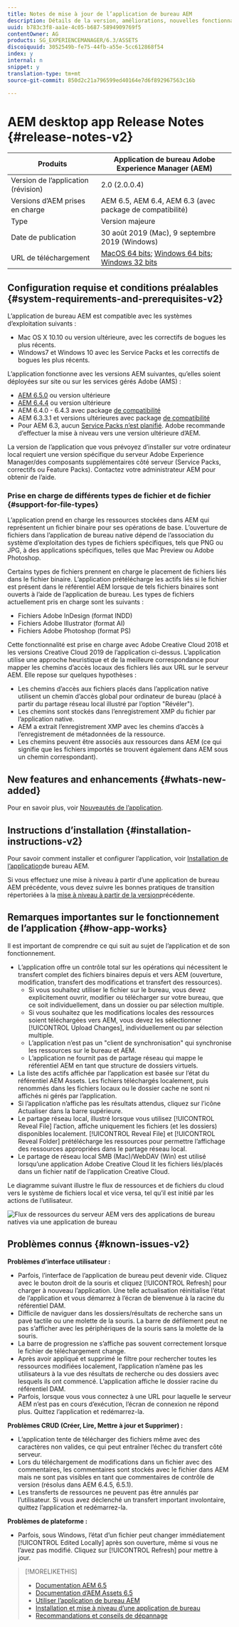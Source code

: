 ```yaml
---
title: Notes de mise à jour de l’application de bureau AEM
description: Détails de la version, améliorations, nouvelles fonctionnalités, compatibilité et liens de téléchargement pour l’application de bureau AEM.
uuid: b783c3f8-aa1e-4c05-b687-5894909769f5
contentOwner: AG
products: SG_EXPERIENCEMANAGER/6.3/ASSETS
discoiquuid: 3052549b-fe75-44fb-a55e-5cc612868f54
index: y
internal: n
snippet: y
translation-type: tm+mt
source-git-commit: 850d2c21a796599ed40164e7d6f892967563c16b

---
```



# AEM desktop app Release Notes {#release-notes-v2}

| Produits | Application de bureau Adobe Experience Manager (AEM) |
|---------------|--------------------------------------------------------------------|
| Version de l’application (révision) | 2.0 (2.0.0.4) |
| Versions d’AEM prises en charge | AEM 6.5, AEM 6.4, AEM 6.3 (avec package de compatibilité) |
| Type | Version majeure |
| Date de publication | 30 août 2019 (Mac), 9 septembre 2019 (Windows) |
| URL de téléchargement | [MacOS 64 bits](https://download.macromedia.com/aem-assets-companion-app/aem-desktop-osx-2.0.0.4.dmg); [Windows 64 bits](https://download.macromedia.com/aem-assets-companion-app/aem-desktop-win64-2.0.0.4.exe); [Windows 32 bits](https://download.macromedia.com/aem-assets-companion-app/aem-desktop-win32-2.0.0.4.exe) |

## Configuration requise et conditions préalables {#system-requirements-and-prerequisites-v2}

L’application de bureau AEM est compatible avec les systèmes d’exploitation suivants :

* Mac OS X 10.10 ou version ultérieure, avec les correctifs de bogues les plus récents.
* Windows7 et Windows 10 avec les Service Packs et les correctifs de bogues les plus récents.

L’application fonctionne avec les versions AEM suivantes, qu’elles soient déployées sur site ou sur les services gérés Adobe (AMS) :

* [AEM 6.5.0](https://helpx.adobe.com/experience-manager/6-5/release-notes.html) ou version ultérieure
* [AEM 6.4.4](https://helpx.adobe.com/experience-manager/6-4/release-notes/sp-release-notes.html) ou version ultérieure
* AEM 6.4.0 - 6.4.3 avec package [de compatibilité](https://www.adobeaemcloud.com/content/marketplace/marketplaceProxy.html?packagePath=/content/companies/public/adobe/packages/cq640/featurepack/adobe-asset-link-support)
* AEM 6.3.3.1 et versions ultérieures avec package [de compatibilité](https://www.adobeaemcloud.com/content/marketplace/marketplaceProxy.html?packagePath=/content/companies/public/adobe/packages/cq640/featurepack/adobe-asset-link-support)
* Pour AEM 6.3, aucun [Service Packs n’est planifié](https://helpx.adobe.com/experience-manager/maintenance-releases-roadmap.html). Adobe recommande d’effectuer la mise à niveau vers une version ultérieure d’AEM.

La version de l’application que vous prévoyez d’installer sur votre ordinateur local requiert une version spécifique du serveur Adobe Experience Manager/des composants supplémentaires côté serveur (Service Packs, correctifs ou Feature Packs). Contactez votre administrateur AEM pour obtenir de l’aide.

### Prise en charge de différents types de fichier et de fichier {#support-for-file-types}

L’application prend en charge les ressources stockées dans AEM qui représentent un fichier binaire pour ses opérations de base. L’ouverture de fichiers dans l’application de bureau native dépend de l’association du système d’exploitation des types de fichiers spécifiques, tels que PNG ou JPG, à des applications spécifiques, telles que Mac Preview ou Adobe Photoshop.

Certains types de fichiers prennent en charge le placement de fichiers liés dans le fichier binaire. L’application prétélécharge les actifs liés si le fichier est présent dans le référentiel AEM lorsque de tels fichiers binaires sont ouverts à l’aide de l’application de bureau. Les types de fichiers actuellement pris en charge sont les suivants :

* Fichiers Adobe InDesign (format INDD)
* Fichiers Adobe Illustrator (format AI)
* Fichiers Adobe Photoshop (format PS)

Cette fonctionnalité est prise en charge avec Adobe Creative Cloud 2018 et les versions Creative Cloud 2019 de l’application ci-dessus. L’application utilise une approche heuristique et de la meilleure correspondance pour mapper les chemins d’accès locaux des fichiers liés aux URL sur le serveur AEM. Elle repose sur quelques hypothèses :

* Les chemins d’accès aux fichiers placés dans l’application native utilisent un chemin d’accès global pour ordinateur de bureau (placé à partir du partage réseau local illustré par l’option "Révéler").
* Les chemins sont stockés dans l’enregistrement XMP du fichier par l’application native.
* AEM a extrait l’enregistrement XMP avec les chemins d’accès à l’enregistrement de métadonnées de la ressource.
* Les chemins peuvent être associés aux ressources dans AEM (ce qui signifie que les fichiers importés se trouvent également dans AEM sous un chemin correspondant).

## New features and enhancements {#whats-new-added}

Pour en savoir plus, voir [Nouveautés de l’application](introduction.md#whats-new-v2).

## Instructions d’installation {#installation-instructions-v2}

Pour savoir comment installer et configurer l’application, voir [Installation de l’application](install-upgrade.md)de bureau AEM.

Si vous effectuez une mise à niveau à partir d’une application de bureau AEM précédente, vous devez suivre les bonnes pratiques de transition répertoriées à la [mise à niveau à partir de la version](install-upgrade.md#upgrade-from-previous-version)précédente.

## Remarques importantes sur le fonctionnement de l’application {#how-app-works}

Il est important de comprendre ce qui suit au sujet de l’application et de son fonctionnement.

* L’application offre un contrôle total sur les opérations qui nécessitent le transfert complet des fichiers binaires depuis et vers AEM (ouverture, modification, transfert des modifications et transfert des ressources).
   * Si vous souhaitez utiliser le fichier sur le bureau, vous devez explicitement ouvrir, modifier ou télécharger sur votre bureau, que ce soit individuellement, dans un dossier ou par sélection multiple.
   * Si vous souhaitez que les modifications locales des ressources soient téléchargées vers AEM, vous devez les sélectionner [!UICONTROL Upload Changes], individuellement ou par sélection multiple.
   * L’application n’est pas un "client de synchronisation" qui synchronise les ressources sur le bureau et AEM.
   * L’application ne fournit pas de partage réseau qui mappe le référentiel AEM en tant que structure de dossiers virtuels.
* La liste des actifs affichée par l’application est basée sur l’état du référentiel AEM Assets. Les fichiers téléchargés localement, puis renommés dans les fichiers locaux ou le dossier cache ne sont ni affichés ni gérés par l’application.
* Si l’application n’affiche pas les résultats attendus, cliquez sur l’icône Actualiser dans la barre supérieure.
* Le partage réseau local, illustré lorsque vous utilisez [!UICONTROL Reveal File] l’action, affiche uniquement les fichiers (et les dossiers) disponibles localement. [!UICONTROL Reveal File] et [!UICONTROL Reveal Folder] prétélécharge les ressources pour permettre l’affichage des ressources appropriées dans le partage réseau local.
* Le partage de réseau local SMB (Mac)/WebDAV (Win) est utilisé lorsqu’une application Adobe Creative Cloud lit les fichiers liés/placés dans un fichier natif de l’application Creative Cloud.

Le diagramme suivant illustre le flux de ressources et de fichiers du cloud vers le système de fichiers local et vice versa, tel qu’il est initié par les actions de l’utilisateur.

![Flux de ressources du serveur AEM vers des applications de bureau natives via une application de bureau](assets/do-not-localize/da20_flow_diagram.png)

## Problèmes connus {#known-issues-v2}

**Problèmes d’interface utilisateur :**
* Parfois, l’interface de l’application de bureau peut devenir vide. Cliquez avec le bouton droit de la souris et cliquez [!UICONTROL Refresh] pour charger à nouveau l’application. Une telle actualisation réinitialise l’état de l’application et vous démarrez à l’écran de bienvenue à la racine du référentiel DAM. <!-- CQ-4270267 -->
* Difficile de naviguer dans les dossiers/résultats de recherche sans un pavé tactile ou une molette de la souris. La barre de défilement peut ne pas s’afficher avec les périphériques de la souris sans la molette de la souris. <!-- CQ-4269947 -->
* La barre de progression ne s’affiche pas souvent correctement lorsque le fichier de téléchargement change.
* Après avoir appliqué et supprimé le filtre pour rechercher toutes les ressources modifiées localement, l’application n’amène pas les utilisateurs à la vue des résultats de recherche ou des dossiers avec lesquels ils ont commencé. L’application affiche le dossier racine du référentiel DAM.
* Parfois, lorsque vous vous connectez à une URL pour laquelle le serveur AEM n’est pas en cours d’exécution, l’écran de connexion ne répond plus. Quittez l’application et redémarrez-la.

**Problèmes CRUD (Créer, Lire, Mettre à jour et Supprimer) :**
* L’application tente de télécharger des fichiers même avec des caractères non valides, ce qui peut entraîner l’échec du transfert côté serveur. <!-- CQ-4273652 -->
* Lors du téléchargement de modifications dans un fichier avec des commentaires, les commentaires sont stockés avec le fichier dans AEM mais ne sont pas visibles en tant que commentaires de contrôle de version (résolus dans AEM 6.4.5, 6.5.1). <!-- CQ-4268990 -->
* Les transferts de ressources ne peuvent pas être annulés par l’utilisateur. Si vous avez déclenché un transfert important involontaire, quittez l’application et redémarrez-la. <!-- CQ-4278940 -->

**Problèmes de plateforme :**
* Parfois, sous Windows, l’état d’un fichier peut changer immédiatement [!UICONTROL Edited Locally] après son ouverture, même si vous ne l’avez pas modifié. Cliquez sur [!UICONTROL Refresh] pour mettre à jour.

>[!MORELIKETHIS]
>
>* [Documentation AEM 6.5](https://helpx.adobe.com/support/experience-manager/6-5.html)
>* [Documentation d’AEM Assets 6.5](https://docs.adobe.com/content/help/en/experience-manager-64/assets/home.html)
>* [Utiliser l’application de bureau AEM](using.md)
>* [Installation et mise à niveau d’une application de bureau](install-upgrade.md)
>* [Recommandations et conseils de dépannage](troubleshoot.md)

